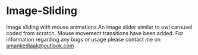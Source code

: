 # Image-Sliding
Image sliding with mouse animations
An image slider similar to owl carousel coded from scratch.
Mouse movement transitions have been added. For information regarding any bugs or usage please contact me on amankediaak@outlook.com
